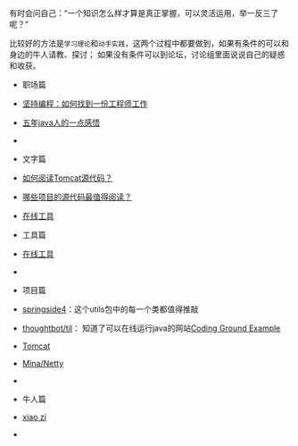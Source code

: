 

有时会问自己：“一个知识怎么样才算是真正掌握，可以灵活运用，举一反三了呢？”

比较好的方法是`学习理论`和`动手实践`，这两个过程中都要做到，如果有条件的可以和身边的牛人请教、探讨；
如果没有条件可以到论坛，讨论组里面说说自己的疑惑和收获。


- 职场篇
 - [坚持编程：如何找到一份工程师工作](http://blog.jobbole.com/40040/)
 - [五年java人的一点感悟](http://www.jdon.com/42708)
 - []()
 
- 文字篇
 - [如何阅读Tomcat源代码？](https://www.zhihu.com/question/19910358)
 - [哪些项目的源代码最值得阅读？](https://www.zhihu.com/question/19589485)
 - [在线工具](http://tool.lu/site/?q=java)
 
- 工具篇
 - [在线工具](http://tool.lu)
 - []()

- 项目篇
 - [springside4](https://github.com/springside/springside4/tree/master/modules/utils/src/main/java/org/springside/modules/utils)：这个utils包中的每一个类都值得推敲
 - [thoughtbot/til](https://github.com/thoughtbot/til/blob/master/java/number-formatting.md)： 知道了可以在线运行java的网站[Coding Ground Example](http://www.tutorialspoint.com/compile_java_online.php?PID=0Bw_CjBb95KQMbHZ0NWc1OVRONkE)
 - [Tomcat]()
 - [Mina/Netty]()
 - []()
 
- 牛人篇
 - [xiao zi](http://type.so/cool-tools.html)
 - []()
